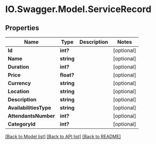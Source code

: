 # IO.Swagger.Model.ServiceRecord
## Properties

Name | Type | Description | Notes
------------ | ------------- | ------------- | -------------
**Id** | **int?** |  | [optional] 
**Name** | **string** |  | [optional] 
**Duration** | **int?** |  | [optional] 
**Price** | **float?** |  | [optional] 
**Currency** | **string** |  | [optional] 
**Location** | **string** |  | [optional] 
**Description** | **string** |  | [optional] 
**AvailabilitiesType** | **string** |  | [optional] 
**AttendantsNumber** | **int?** |  | [optional] 
**CategoryId** | **int?** |  | [optional] 

[[Back to Model list]](../README.md#documentation-for-models) [[Back to API list]](../README.md#documentation-for-api-endpoints) [[Back to README]](../README.md)

